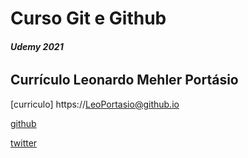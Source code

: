 # Curso Git e Github
###### **_Udemy 2021_**


## Currículo Leonardo Mehler Portásio

[curriculo] https://LeoPortasio@github.io

[github](https://github.com/LeoPortasio)

[twitter](https://twitter.com/leoportasio)

